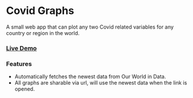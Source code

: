 # Covid Graphs
A small web app that can plot any two Covid related variables for any country or region in the world. 


### <a href="https://covid-graphs-ee.herokuapp.com/?country=Israel&var1=people_fully_vaccinated_per_hundred&var2=new_deaths_per_million">Live Demo</a>

### Features
 * Automatically fetches the newest data from Our World in Data.
 * All graphs are sharable via url, will use the newest data when the link is opened.